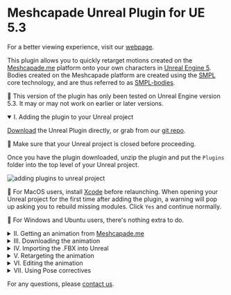 # Meshcapade Unreal Plugin for UE 5.3

<p class='hidden'>For a better viewing experience, visit our <a href='https://me.meshcapade.com/integrations/unreal'>webpage</a>.</p>

This plugin allows you to quickly retarget motions created on the [Meshcapade.me](https://me.meshcapade.com/) platform onto your own characters in [Unreal Engine 5](https://www.unrealengine.com/en-US/download). Bodies created on the Meshcapade platform are created using the [SMPL](https://smpl.is.tue.mpg.de/) core technology, and are thus referred to as [SMPL-bodies](https://smpl.is.tue.mpg.de/license.html).  

📝 This version of the plugin has only been tested on Unreal Engine version 5.3.  It may or may not work on earlier or later versions.

<details open>
<summary>I. Adding the plugin to your Unreal project</summary>

[Download](https://github.com/Meshcapade/mc-unreal/releases/latest/download/mc-unreal.zip) the Unreal Plugin directly, or grab from our [git repo](https://github.com/Meshcapade/mc-unreal).

📝 Make sure that your Unreal project is closed before proceeding.  

Once you have the plugin downloaded, unzip the plugin and put the `Plugins` folder into the top level of your Unreal project.

![adding plugins to unreal project](images/readme_plugins.gif) 

📝 For MacOS users, install [Xcode](https://apps.apple.com/us/app/xcode/id497799835?mt=12) before relaunching.  When opening your Unreal project for the first time after adding the plugin, a warning will pop up asking you to rebuild missing modules.  Click `Yes` and continue normally.

📝 For Windows and Ubuntu users, there's nothing extra to do.

</details>

<details>
<summary>II. Getting an animation from <a href='https://me.meshcapade.com' target='_blank'>Meshcapade.me</a></summary>

Currently, there are two ways to get animations from [Meshcapade.me](https://me.meshcapade.com/):
- [Motion from video](https://me.meshcapade.com/from-videos) - extract the human motion from a video.

- [Motion from text](https://me.meshcapade.com/editor) - find a human motion in our library of thousands of motions.

### A. [Motion from video](https://me.meshcapade.com/from-videos)
To get an animation from a video, visit the Meshcapade [motion from video](https://me.meshcapade.com/from-videos) page.  Follow the prompts until you've created an animated avatar.

![from video](images/readme_afv00.png)

### B. [Motion from text](https://me.meshcapade.com/editor)
To search for a motion from our motion library, visit the Meshcapade [editor](https://me.meshcapade.com/editor) page. On the top right, there is a search box where you can find animation.  Once you've found the animation you want, save the avatar into your vault.

![from text](images/readme_tmr00.png) 

</details>

<details id='downloading'>
<summary>III. Downloading the animation </summary>

Go to your [avatar vault](https://me.meshcapade.com/vault) and open the avatar in editor (which contains the motion you'd like to download). Once the avatar is open in the editor, click the Download button located at the top left corner of the page. Download options will then appear. If you're only interested in downloading the motion–which will make the import process faster, make sure that `file format` is set to `.FBX` (`.OBJ` has no motion).  and `compatibility mode` is set to `Unreal - no blend shapes`. If you want to use [Pose Correctives](#pose-correctives), then make sure `compatibility mode` is set to `Unreal`. Click Download avatar.

![download](images/readme_download00.jpeg)

</details>

<details id='importing'>
<summary>IV. Importing the .FBX into Unreal</summary>

With the .FBX downloaded, import it into your unreal project (File > Import).

Set the skeleton to `SK_MeshcapadeBody`.  If you don't see it, then click the gear next to the search box and make sure `Show Plugin Content` is checked.  In the content browser, `SK_MeshcapadeBody` is located here: `Content/Plugins/Meshcapade/Meshes/SK_MeshcapadeBody`.

![import00](images/readme_import00.png)


📝 Make sure that `Import Animation` is checked.

📝 If you’re interested in the [Pose Correctives](#pose-correctives), you also need to use the check `Import Morph Targets`.

![import00](images/readme_import03.png)

📝 If you are importing a single frame .FBX, for example if you [created a SMPL-body from an image](https://me.meshcapade.com/from-photos), also check `Use T0 As Ref Pose`.
</details>

<details>
<summary>V. Retargeting the animation</summary>

One thing you may want to do is retarget the motion from the SMPL-body onto the body of your character.  To do so, you will need a retargeter.  Retargeters require two IK rigs: one for the source body, the SMPL-body in this case, and one for the target body - your character.  The Meshcapade Unreal plugin comes with a sample retargeter for the Unreal mannequin, including an IK rig for the SMPL-body and an IK rig for the Unreal mannequin.  If you already have a retargeter from the Unreal mannequin to your character, then this will provide a straightforward way to get motion from a SMPL-body directly onto your character.   

### A. Making your own IK rig

If you want to make a retargeter, the first thing you need to do is make an IK Rig for your character.  In the top right corner of the Content Browser, click on `Settings` and make sure `Show Plugin Content` is checked.  Then open `Plugins` > `Meshcapade Content` > `Rigs`.  Duplicate the `IK_Manniquen` rig.

![ik rig0](images/readme_ikrig00.png)

If your character's skeleton follows the UE5 character convention, you only need to change the preview skeletal mesh to your character.  If you're using a UE4 character, you may need to change the `End Bone` of the `Spine` IK chain to `spine_03`.

![ik rig1](images/readme_ikrig01.png)

For more information on this subject, see the Unreal documentation on [IK Rig Animation Retargeting](https://docs.unrealengine.com/5.3/en-US/ik-rig-animation-retargeting-in-unreal-engine/).

### B. Making your own retargeter
Once you have the IK rig for your character created, you can make a retargeter.  Right-click in the Content Browser and type `retargeter` or go to `Animation` > `Retargeting` > `IK Retargeter`.  Double-click the newly created retargeter.

A retargeter contains two IK rigs and the relationship between them.  Set the two IK rigs in the details panel.

![retarget0](images/readme_retarget00.png)

The poses of the two skeletons need to match as well.  To do this, change the display mode to `Edit Retarget Pose` on the top left.  Then rotate the bones of the source and/or the target until the angles match one another as closely as possible.

![retarget1](images/readme_retarget01.png)

Finally, the chains of the two IK rigs need to be correlated.  There are several ways to do this, but if you copied the Unreal mannequin all you need to do is click `Auto-Map Chains` > `Map All (Exact)`.

![retarget2](images/readme_retarget02.png)

For more information on this subject, see the Unreal documentation on [IK Rig Animation Retargeting](https://docs.unrealengine.com/5.3/en-US/ik-rig-animation-retargeting-in-unreal-engine/).

### C. Retargeting animation
Now that the retargeter is built, it can be used to retarget any number of animations between the SMPL-body and the body of your character.  To do so, simply right-click on an animation file (it will have a dark green bar in the middle of it), and select `Retarget Animation Assets` > `Duplicate and Retarget Animation Assets/Blueprints`.

![retarget4](images/readme_retarget04.png)

Select the retargeter you'd like to use.

![retareget5](images/readme_retarget05.png)

This process will create a new animation asset for your character.  Here's an example of the retargeted animation next to the original animation.

[![Retargeting Example](images/readme_preview_retargetingexample.png)](https://youtu.be/dDYhbGmUmCA "Retarget Example")

</details>

<details>
<summary>VI. Editing the animation</summary>

If the animation doesn't look right on your character, there are two options:  
1. The first is to go back to the platform and try to get something more suitable.  You can go to the [motion from video](https://me.meshcapade.com/from-videos) page and upload a different video to get different results, or you can go to the [motion from text](https://me.meshcapade.com/editor) section of the editor and try to search for a more suitable animation using a different prompt.
2. The second thing you can do is edit the animation after the fact, and there are several ways to do this.  An easy way to do this which also gives you lots of control, is to use a control rig that has a forward and backward solver.

The control rig that comes with the third-person template, which we also ship with the plugin, is sufficient for this.  In the content browser, go to `Plugins` > `Meshcapade Content` > `Rigs` and duplicate the `CR_Mannequin_Body` rig.

![controlrig0](images/readme_controlrig00.png)

You will have to make edits to this control rig depending on how different your character's skeleton is from the Unreal conventional skeleton.

In the `Preview Scene Settings`, change the preview mesh to that of your character.

If you are retargeting a UE4 character, for example, you would need to make a few changes to the skeleton.  In the Rig Hierarchy, you can rearrange bones by clicking and dragging them.  The spine, neck, and hands are in different places in the UE4 and UE5 conventional skeletons.  You would need to make the following changes:
- Move `clavicle_l`, `clavicle_r` and `neck_01` to be underneath `spine_03`
- Move `head` to be underneath `neck_01`
- On both hands, move `index_01`, `middle_01`, `ring_01`, and `pinky_01` to be direct children of their corresponding `hand` bones.

![controlrig1](images/readme_controlrig01.png)

For more information on this subject, see the Unreal documentation on [Control Rig](https://docs.unrealengine.com/5.3/en-US/control-rig-in-unreal-engine/).

Once you have a control rig that works with your character, you can bake the animation onto that control rig.  Make a new level sequence by right-clicking and typing `level sequence` or going to `Cinematics` > `Level Sequence`.  Drag the animation asset into your level, select it, and then in the sequencer select `+Track` > `Actor To Sequencer` > `<your animation asset>`.

Click the `+` to the right of `Animation` and add your animation asset.

Right-click on the top node of your animation in the track panel and choose `Bake to Control Rig` > `<your control rig>`.  Click `Create`.

Note: the animation will only bake what's between the red and green markers on the timeline.  If you want to trim the animation, you can do it by moving the markers.

[![Animation Editing Example 1](images/readme_preview_animediting0.png)](https://youtu.be/FoIkByz4ePU "Animation Editing Example 1")

Select the new control rig layer on the track, right-click, and choose `Add Section` > `Additive`.  This will allow you to add an animation on top of the existing animation.

![anim editing1](images/readme_animediting00.png)

At this point, you can spend as little or as much time as you'd like to make the animation do what you want to do. In the example below, I tweak the height of the global control so that the character doesn't clip the ground as much as he bends forward.  You could then fix the hands and fingers or, cartoony motion, etc.

[![Animation Editing Example 2](images/readme_preview_animediting1.png)](https://youtu.be/tRF8h6V9KIw "Animation Editing Example 2")

Once you're happy with your animation, the last step is to bake it.  Right-click on the top node in the track panel, choose `Bake Animation Sequence`, and save it.  Now your edited animation can be used as normal.

![anim editing1](images/readme_animediting01.png)

</details>

<details id='pose-correctives'>
<summary>VII. Using Pose correctives</summary>

Pose correctives allow for real-time calculation of pose-based deformations to SMPL-bodies.  They are a complex set of blend shapes that we apply based on the pose of the skeleton.  This achieves much more realistic soft tissue deformation than the traditional skinning method.  They are also extremely easy to apply to actor blueprints.

[![Pose Corrective Explanation](images/readme_preview_posecorrective0.png)](https://youtu.be/CxJnpEXfjG0 "Pose Corrective Explanation")

<center> 
<span style="font-size:.9em;">

_In the example above, the body on the left shows the motion with the pose correctives applied, <br>and the body on the right shows the pose correctives without the motion._

</span>
</center>

📝 To be able to use pose correctives, make sure you enable `Import Morph Targets` in the [import step](#importing) when you import a SMPL-body.

To enable pose correctives on blueprint actor, add a skeletal mesh component that contains a SMPL-body, then add the `Pose Correctives` actor component to the same blueprint.

[![Adding Pose Correctives](images/readme_preview_posecorrective1.png)](https://youtu.be/ZKWhLW5n00c "Adding Pose Correctives")

The example below has two bodies overlapping to illustrate the result further.  The orange body doesn't have pose correctives, the textured body does.

[![Pose Correctives in Unreal](images/readme_preview_posecorrective2.png)](https://youtu.be/3F3ReRXnuV4 "Pose Correctives in Unreal")
</details>

For any questions, please [contact us](https://meshcapade.com/contact).
